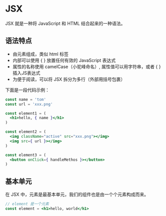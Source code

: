 # JSX

JSX 就是一种将 JavaScript 和 HTML 结合起来的一种语法。

## 语法特点

- 由元素组成，类似 html 标签
- 内部可以使用 { } 放置任何有效的 JavaScript 表达式
- 属性的名称使用 camelCase（小驼峰命名）, 属性值可以用字符串，或者 { } 插入JS表达式
- 为便于阅读，可以将 JSX 拆分为多行（外部用括号包裹）

下面是一段代码示例：

```jsx
const name = 'tom'
const url = 'xxx.png'

const element1 = (
  <h1>hello, { name }</h1>
)

const element2 = (
  <img className="active" src="xxx.png"></img>
  <img src={ url }></img>
)

const element3 = (
  <button onClick={ handleMethos }></button>
)
```

## 基本单元

在 JSX 中，元素是最基本单元，我们的组件也是由一个个元素构成而来。

```jsx
// element 是一个元素
const element = <h1>hello, world</h1>
```
